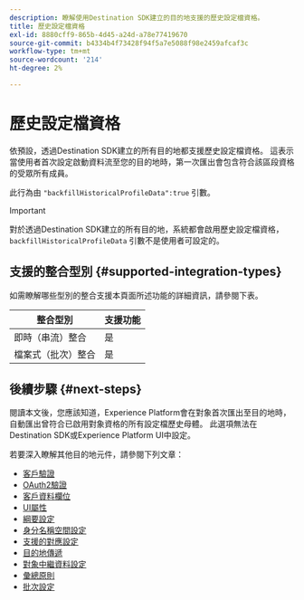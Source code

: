 ```yaml
---
description: 瞭解使用Destination SDK建立的目的地支援的歷史設定檔資格。
title: 歷史設定檔資格
exl-id: 8880cff9-865b-4d45-a24d-a78e77419670
source-git-commit: b4334b4f73428f94f5a7e5088f98e2459afcaf3c
workflow-type: tm+mt
source-wordcount: '214'
ht-degree: 2%

---
```


# 歷史設定檔資格

依預設，透過Destination SDK建立的所有目的地都支援歷史設定檔資格。 這表示當使用者首次設定啟動資料流至您的目的地時，第一次匯出會包含符合該區段資格的受眾所有成員。

此行為由 `"backfillHistoricalProfileData":true` 引數。

>[!IMPORTANT]
>
>對於透過Destination SDK建立的所有目的地，系統都會啟用歷史設定檔資格， `backfillHistoricalProfileData` 引數不是使用者可設定的。

## 支援的整合型別 {#supported-integration-types}

如需瞭解哪些型別的整合支援本頁面所述功能的詳細資訊，請參閱下表。

| 整合型別 | 支援功能 |
|---|---|
| 即時（串流）整合 | 是 |
| 檔案式（批次）整合 | 是 |



<!-- 
|Parameter | Type | Description|
|---------|----------|------|
|`backfillHistoricalProfileData` | Boolean | Controls whether historical profile data is exported when audiences are activated to the destination. <br> <ul><li> `true`: [!DNL Platform] sends the historical user profiles that qualified for the audience before the audience is activated. </li><li> `false`: [!DNL Platform] only includes user profiles that qualify for the audience after the audience is activated. </li></ul> |

{style="table-layout:auto"} -->


## 後續步驟 {#next-steps}

閱讀本文後，您應該知道，Experience Platform會在對象首次匯出至目的地時，自動匯出曾符合已啟用對象資格的所有設定檔歷史母體。 此選項無法在Destination SDK或Experience Platform UI中設定。

若要深入瞭解其他目的地元件，請參閱下列文章：

* [客戶驗證](customer-authentication.md)
* [OAuth2驗證](oauth2-authentication.md)
* [客戶資料欄位](customer-data-fields.md)
* [UI屬性](ui-attributes.md)
* [綱要設定](schema-configuration.md)
* [身分名稱空間設定](identity-namespace-configuration.md)
* [支援的對應設定](supported-mapping-configurations.md)
* [目的地傳遞](destination-delivery.md)
* [對象中繼資料設定](audience-metadata-configuration.md)
* [彙總原則](aggregation-policy.md)
* [批次設定](batch-configuration.md)
